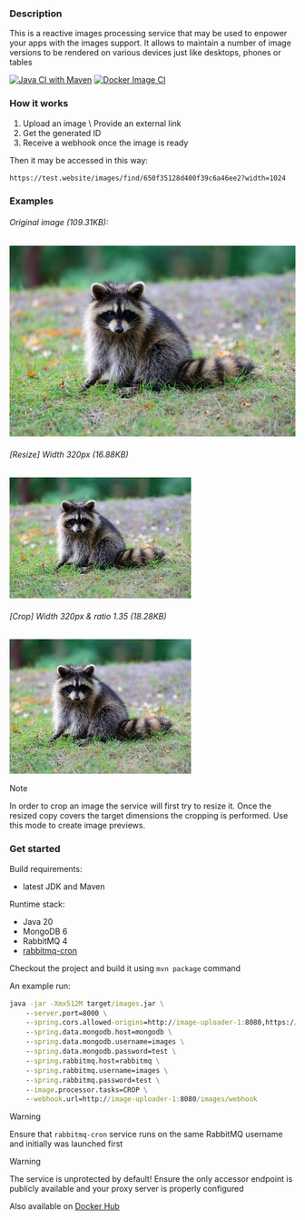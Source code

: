 ### Description

This is a reactive images processing service that may be used to enpower your apps with the images support.
It allows to maintain a number of image versions to be rendered on various devices just like desktops, phones or tables

[![Java CI with Maven](https://github.com/WildDev/images/actions/workflows/maven.yml/badge.svg)](https://github.com/WildDev/images/actions/workflows/maven.yml) [![Docker Image CI](https://github.com/WildDev/images/actions/workflows/docker-image.yml/badge.svg)](https://github.com/WildDev/images/actions/workflows/docker-image.yml)

### How it works

1. Upload an image \ Provide an external link
2. Get the generated ID
3. Receive a webhook once the image is ready

Then it may be accessed in this way:

```
https://test.website/images/find/650f35128d400f39c6a46ee2?width=1024
```

### Examples

###### Original image (109.31KB):
![Original image](src/main/resources/images/sample.jpg)

###### [Resize] Width 320px (16.88KB)
![Width 320px](src/main/resources/images/width320.jpg)

###### [Crop] Width 320px & ratio 1.35 (18.28KB)
![Crop to ratio 1.35](src/main/resources/images/ratio1.35.jpg)


> [!NOTE]
> In order to crop an image the service will first try to resize it. Once the resized copy covers the target dimensions the cropping is performed. Use this mode to create image previews.

### Get started

Build requirements:
* latest JDK and Maven

Runtime stack:
* Java 20
* MongoDB 6
* RabbitMQ 4
* [rabbitmq-cron](https://github.com/WildDev/rabbitmq-cron)

Checkout the project and build it using `mvn package` command

An example run:

```cmd
java -jar -Xmx512M target/images.jar \
    --server.port=8000 \
    --spring.cors.allowed-origins=http://image-uploader-1:8080,https://test.website \
    --spring.data.mongodb.host=mongodb \
    --spring.data.mongodb.username=images \
    --spring.data.mongodb.password=test \
    --spring.rabbitmq.host=rabbitmq \
    --spring.rabbitmq.username=images \
    --spring.rabbitmq.password=test \
    --image.processor.tasks=CROP \
    --webhook.url=http://image-uploader-1:8080/images/webhook
```

> [!WARNING]
> Ensure that `rabbitmq-cron` service runs on the same RabbitMQ username and initially was launched first

> [!WARNING]
> The service is unprotected by default! Ensure the only accessor endpoint is publicly available and your proxy server is properly configured

Also available on [Docker Hub](https://hub.docker.com/r/wilddev/images)
